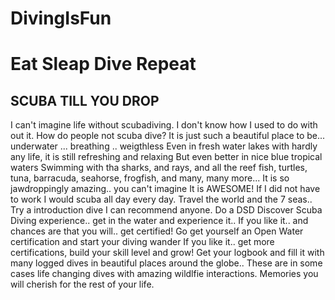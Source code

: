 # DivingIsFun
# Eat Sleap Dive Repeat
## SCUBA TILL YOU DROP
I can't imagine life without scubadiving. I don't know how I used to do with out it.
How do people not scuba dive?
It is just such a beautiful place to be... underwater ... breathing .. weigthless
Even in fresh water lakes with hardly any life, it is still refreshing and relaxing
But even better in nice blue tropical waters 
Swimming with tha sharks, and rays, and all the reef fish, turtles, tuna, barracuda, seahorse, frogfish, and many, many more...
It is so jawdroppingly amazing.. you can't imagine
It is AWESOME!
If I did not have to work I would scuba all day every day. Travel the world and the 7 seas..
Try a introduction dive I can recommend anyone. Do a DSD Discover Scuba Diving experience.. get in the water and experience it..
If you like it.. and chances are that you will.. get certified! Go get yourself an Open Water certification and start your diving wander
If you like it.. get more certifications, build your skill level and grow!
Get your logbook and fill it with many logged dives in beautiful places around the globe..
These are in some cases life changing dives with amazing wildlfie interactions.
Memories you will cherish for the rest of your life.
